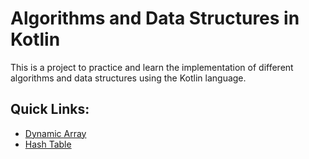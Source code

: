 # Algorithms and Data Structures in Kotlin

This is a project to practice and learn the implementation of different algorithms and data structures using the Kotlin language.

## Quick Links:
- [Dynamic Array](src/main/kotlin/DynamicArray.kt)
- [Hash Table](src/main/kotlin/HashTable.kt)
